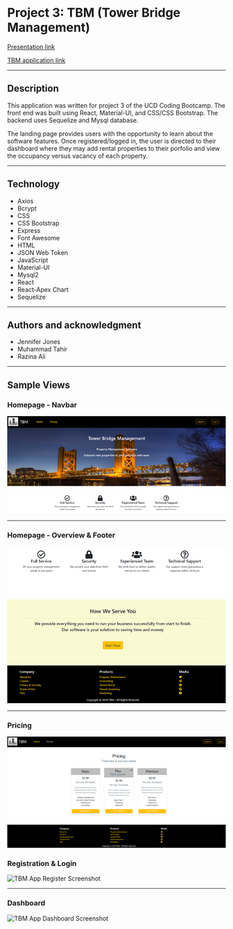 # Project 3: TBM (Tower Bridge Management)

[Presentation link]()

[TBM application link](https://polar-springs-68613.herokuapp.com/)

---

## Description

This application was written for project 3 of the UCD Coding Bootcamp. The front end was built using React, Material-UI, and CSS/CSS Bootstrap. The backend uses Sequelize and Mysql database.

The landing page provides users with the opportunity to learn about the software features. Once registered/logged in, the user is directed to their dashboard where they may add rental properties to their porfolio and view the occupancy versus vacancy of each property.

---

## Technology

- Axios
- Bcrypt
- CSS
- CSS Bootstrap
- Express
- Font Awesome
- HTML
- JSON Web Token
- JavaScript
- Material-UI
- Mysql2
- React
- React-Apex Chart
- Sequelize

---

## Authors and acknowledgment

- Jennifer Jones
- Muhammad Tahir
- Razina Ali

---

## Sample Views

### Homepage - Navbar

![TBM App Homepage Screenshot](./client/src/images/Home1Sm.png)

---

### Homepage - Overview & Footer

![TBM App Homepage Screenshot](./client/src/images/Home2Sm.png)

---

### Pricing

![TBM App Pricing Screenshot](./client/src/images/PricingSm.png)

### Registration & Login

![TBM App Register Screenshot](./)

---

### Dashboard

![TBM App Dashboard Screenshot](./)
